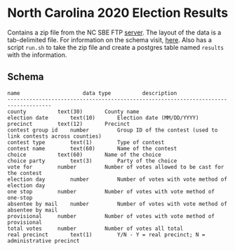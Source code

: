 # North Carolina 2020 Election Results

Contains a zip file from the NC SBE FTP [server](http://dl.ncsbe.gov/ENRS/2020_11_03/results_pct_20201103.zip). The layout of the data is a tab-delimited file. For information on the schema visit, [here](http://dl.ncsbe.gov/ENRS/layout_results_pct.txt). Also has a script `run.sh` to take the zip file and create a postgres table named `results` with the information.

## Schema
```
name                    data type          description
------------------------------------------------------------------------------------
county          text(30)       County name
election date       text(10)       Election date (MM/DD/YYYY)
precinct        text(12)       Precinct
contest group id    number         Group ID of the contest (used to link contests across counties)
contest type        text(1)        Type of contest
contest name        text(60)       Name of the contest
choice          text(60)       Name of the choice
choice party        text(3)        Party of the choice
vote for        number         Number of votes allowed to be cast for the contest
election day        number         Number of votes with vote method of election day
one stop        number         Number of votes with vote method of one-stop
absentee by mail    number         Number of votes with vote method of absentee by mail
provisional     number         Number of votes with vote method of provisional
total votes     number         Number of votes all total
real precinct       text(1)        Y/N - Y = real precinct; N = administrative precinct
```
